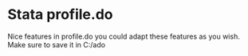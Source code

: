 # Stata profile.do
Nice features in profile.do
you could adapt these features as you wish. Make sure to save it in C:/ado
